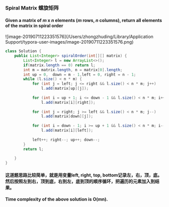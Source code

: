 ###  Spiral Matrix 螺旋矩阵


#### Given a matrix of *m* x *n* elements (*m* rows, *n* columns), return all elements of the matrix in spiral order

![image-20190711223351576](/Users/zhongzhuding/Library/Application Support/typora-user-images/image-20190711223351576.png)

~~~java
class Solution {
    public List<Integer> spiralOrder(int[][] matrix) {
        List<Integer> l = new ArrayList<>();
        if(matrix.length == 0) return l;
        int m = matrix.length, n = matrix[0].length;
        int up = 0,  down = m - 1,left = 0, right = n - 1;
        while (l.size() < n * m) {
            for (int j = left; j <= right && l.size() < n * m; j++)
                l.add(matrix[up][j]);
            
            for (int i = up + 1; i <= down - 1 && l.size() < n * m; i++)
                l.add(matrix[i][right]);
                     
            for (int j = right; j >= left && l.size() < n * m; j--)
                l.add(matrix[down][j]);
                        
            for (int i = down - 1; i >= up + 1 && l.size() < n * m; i--) 
                l.add(matrix[i][left]);
                
            left++; right--; up++; down--; 
        }
        return l;
         
    }
}
~~~

#### 这道题思路比较简单，就是用变量left, right, top, bottom记录左，右，顶，底。然后按照左到右，顶到底，右到左，底到顶的顺序循环，把遍历的元素加入到结果。

#### Time complexity of the above solution is O(mn).


